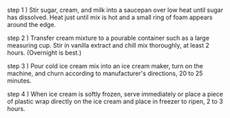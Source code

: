 step 1 ) Stir sugar, cream, and milk into a saucepan over low heat until sugar has dissolved. Heat just until mix is hot and a small ring of foam appears around the edge.

step 2 ) Transfer cream mixture to a pourable container such as a large measuring cup. Stir in vanilla extract and chill mix thoroughly, at least 2 hours. (Overnight is best.)

step 3 ) Pour cold ice cream mix into an ice cream maker, turn on the machine, and churn according to manufacturer's directions, 20 to 25 minutes.

step 4 ) When ice cream is softly frozen, serve immediately or place a piece of plastic wrap directly on the ice cream and place in freezer to ripen, 2 to 3 hours.